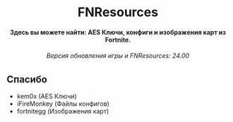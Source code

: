 <h1 align="center">
  FNResources
  <br>
</h1>

<h4 align="center">Здесь вы можете найти: AES Ключи, конфиги и изображения карт из Fortnite.</h4>

<h6 align="center">Версия обновления игры и FNResources: 24.00</h4>

## Спасибо

- kem0x (AES Ключи)
- iFireMonkey (Файлы конфигов)
- fortnitegg (Изображения карт)
